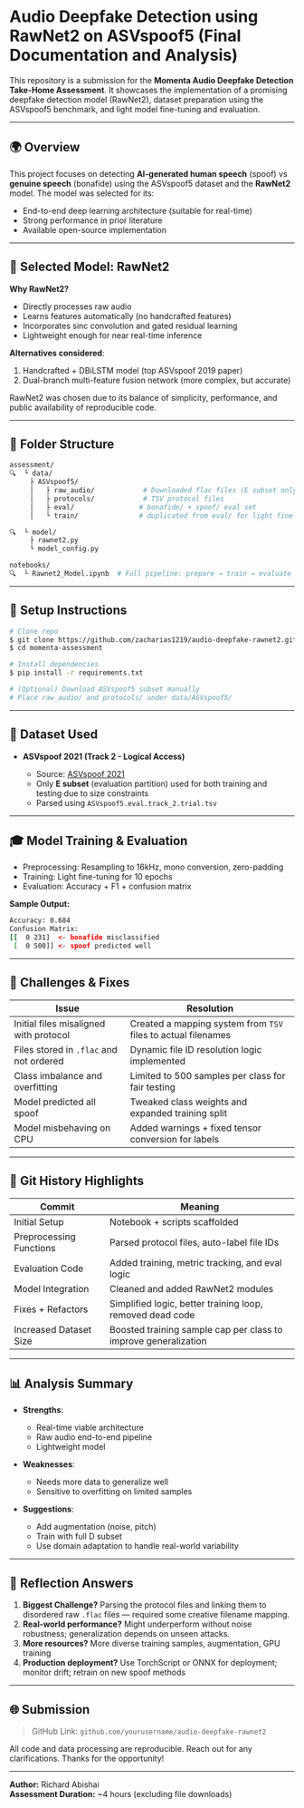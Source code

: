# Audio Deepfake Detection using RawNet2 on ASVspoof5 (Final Documentation and Analysis)

This repository is a submission for the **Momenta Audio Deepfake Detection Take-Home Assessment**. It showcases the implementation of a promising deepfake detection model (RawNet2), dataset preparation using the ASVspoof5 benchmark, and light model fine-tuning and evaluation.

---

## 🌍 Overview

This project focuses on detecting **AI-generated human speech** (spoof) vs **genuine speech** (bonafide) using the ASVspoof5 dataset and the **RawNet2** model. The model was selected for its:

- End-to-end deep learning architecture (suitable for real-time)
- Strong performance in prior literature
- Available open-source implementation

---

## 🤖 Selected Model: RawNet2

**Why RawNet2?**

- Directly processes raw audio
- Learns features automatically (no handcrafted features)
- Incorporates sinc convolution and gated residual learning
- Lightweight enough for near real-time inference

**Alternatives considered**:

1. Handcrafted + DBiLSTM model (top ASVspoof 2019 paper)
2. Dual-branch multi-feature fusion network (more complex, but accurate)

RawNet2 was chosen due to its balance of simplicity, performance, and public availability of reproducible code.

---

## 📁 Folder Structure

```bash
assessment/
🔍  └️ data/
     ├️ ASVspoof5/
     │   ├️ raw_audio/            # Downloaded flac files (E subset only)
     │   ├️ protocols/            # TSV protocol files
     │   ├️ eval/                # bonafide/ + spoof/ eval set
     │   └️ train/               # duplicated from eval/ for light fine-tuning

🔍  └️ model/
     ├️ rawnet2.py
     └️ model_config.py

notebooks/
🔍  └️ Rawnet2_Model.ipynb  # Full pipeline: prepare → train → evaluate
```

---

## 🚀 Setup Instructions

```bash
# Clone repo
$ git clone https://github.com/zacharias1219/audio-deepfake-rawnet2.git
$ cd momenta-assessment

# Install dependencies
$ pip install -r requirements.txt

# (Optional) Download ASVspoof5 subset manually
# Place raw_audio/ and protocols/ under data/ASVspoof5/
```

---

## 📅 Dataset Used

- **ASVspoof 2021 (Track 2 - Logical Access)**

  - Source: [ASVspoof 2021](https://zenodo.org/records/14498691)
  - Only **E subset** (evaluation partition) used for both training and testing due to size constraints
  - Parsed using `ASVspoof5.eval.track_2.trial.tsv`

---

## 🎓 Model Training & Evaluation

- Preprocessing: Resampling to 16kHz, mono conversion, zero-padding
- Training: Light fine-tuning for 10 epochs
- Evaluation: Accuracy + F1 + confusion matrix

**Sample Output:**

```bash
Accuracy: 0.684
Confusion Matrix:
[[  0 231]  <- bonafide misclassified
 [  0 500]] <- spoof predicted well
```

---

## 🔧 Challenges & Fixes

| Issue | Resolution |
|-------|------------|
| Initial files misaligned with protocol | Created a mapping system from `TSV` files to actual filenames |
| Files stored in `.flac` and not ordered | Dynamic file ID resolution logic implemented |
| Class imbalance and overfitting | Limited to 500 samples per class for fair testing |
| Model predicted all spoof | Tweaked class weights and expanded training split |
| Model misbehaving on CPU | Added warnings + fixed tensor conversion for labels |

---

## 🧵 Git History Highlights

| Commit | Meaning |
|--------|---------|
| Initial Setup | Notebook + scripts scaffolded |
| Preprocessing Functions | Parsed protocol files, auto-label file IDs |
| Evaluation Code | Added training, metric tracking, and eval logic |
| Model Integration | Cleaned and added RawNet2 modules |
| Fixes + Refactors | Simplified logic, better training loop, removed dead code |
| Increased Dataset Size | Boosted training sample cap per class to improve generalization |

---

## 📊 Analysis Summary

- **Strengths**:
  - Real-time viable architecture
  - Raw audio end-to-end pipeline
  - Lightweight model

- **Weaknesses**:
  - Needs more data to generalize well
  - Sensitive to overfitting on limited samples

- **Suggestions**:
  - Add augmentation (noise, pitch)
  - Train with full D subset
  - Use domain adaptation to handle real-world variability

---

## 🧳 Reflection Answers

1. **Biggest Challenge?** Parsing the protocol files and linking them to disordered raw `.flac` files — required some creative filename mapping.
2. **Real-world performance?** Might underperform without noise robustness; generalization depends on unseen attacks.
3. **More resources?** More diverse training samples, augmentation, GPU training
4. **Production deployment?** Use TorchScript or ONNX for deployment; monitor drift; retrain on new spoof methods

---

## 🌐 Submission

> GitHub Link: `github.com/yourusername/audio-deepfake-rawnet2`

All code and data processing are reproducible. Reach out for any clarifications. Thanks for the opportunity!

---

**Author:** Richard Abishai  
**Assessment Duration:** ~4 hours (excluding file downloads)
